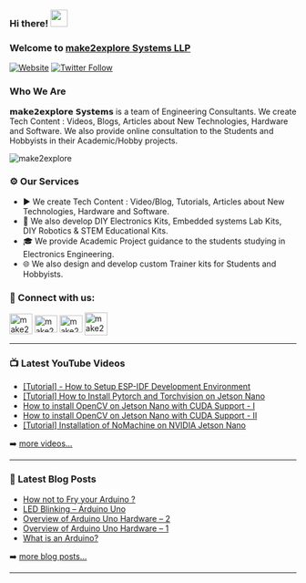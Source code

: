 ### Hi there! <img src="https://user-images.githubusercontent.com/42378118/110234147-e3259600-7f4e-11eb-95be-0c4047144dea.gif" width="30">

### Welcome to [make2explore Systems LLP][website]

[![Website](https://img.shields.io/website?label=make2explore.com&style=for-the-badge&url=https%3A%2F%2Fmake2explore.com)](https://make2explore.com)
[![Twitter Follow](https://img.shields.io/twitter/follow/make2explore?color=1DA1F2&logo=twitter&style=for-the-badge)](https://twitter.com/intent/follow?original_referer=https%3A%2F%2Fgithub.com%2Fmake2explore&screen_name=make2explore)


### Who We Are

𝗺𝗮𝗸𝗲𝟮𝗲𝘅𝗽𝗹𝗼𝗿𝗲 𝗦𝘆𝘀𝘁𝗲𝗺𝘀 is a team of Engineering Consultants. We create Tech Content : Videos, Blogs, Articles about New Technologies, Hardware and Software. We also provide online consultation to the Students and Hobbyists in their Academic/Hobby projects.

<p align="left"> <img src="https://komarev.com/ghpvc/?username=make2explore&label=Profile%20views&color=0e75b6&style=flat" alt="make2explore" /> </p>

### ⚙ Our Services

- ▶️ We create Tech Content :  Video/Blog, Tutorials, Articles about New Technologies, Hardware and Software.
- 🤖 We also develop DIY Electronics Kits, Embedded systems Lab Kits, DIY Robotics & STEM Educational Kits.
- 🎓 We provide Academic Project guidance to the students studying in Electronics Engineering.
- 🌐 We also design and develop custom Trainer kits for Students and Hobbyists.


### 🔗 Connect with us:

<p align="left">
<a href="https://twitter.com/make2explore" target="blank"><img align="center" src="https://raw.githubusercontent.com/rahuldkjain/github-profile-readme-generator/master/src/images/icons/Social/twitter.svg" alt="make2explore" height="36" width="40" /></a>
<a href="https://fb.com/make2explore" target="blank"><img align="center" src="https://raw.githubusercontent.com/rahuldkjain/github-profile-readme-generator/master/src/images/icons/Social/facebook.svg" alt="make2explore" height="30" width="40" /></a>
<a href="https://instagram.com/make2explore" target="blank"><img align="center" src="https://raw.githubusercontent.com/rahuldkjain/github-profile-readme-generator/master/src/images/icons/Social/instagram.svg" alt="make2explore" height="30" width="40" /></a>
<a href="https://www.youtube.com/c/make2explore" target="blank"><img align="center" src="https://raw.githubusercontent.com/rahuldkjain/github-profile-readme-generator/master/src/images/icons/Social/youtube.svg" alt="make2explore" height="40" width="40" /></a>

---

### 📺 Latest YouTube Videos

<!-- YOUTUBE:START -->
- [[Tutorial] - How to Setup ESP-IDF Development Environment](https://www.youtube.com/watch?v=ZZr7VN_fYNU)
- [[Tutorial] How to Install Pytorch and Torchvision  on Jetson Nano](https://www.youtube.com/watch?v=o8QuRm-is_I)
- [How to install OpenCV on Jetson Nano with CUDA Support - I](https://www.youtube.com/watch?v=6DBhDK_JCEY)
- [How to install OpenCV on Jetson Nano with CUDA Support - II](https://www.youtube.com/watch?v=mmyxWBOo1kg)
- [[Tutorial] Installation of NoMachine on NVIDIA Jetson Nano](https://www.youtube.com/watch?v=vBMHS6FXBM4)
<!-- YOUTUBE:END -->

➡️ [more videos...](https://youtube.com/make2explore)

---

### 📕 Latest Blog Posts

<!-- BLOG-POST-LIST:START -->
- [How not to Fry your Arduino ?](https://blog.make2explore.com/how-not-to-fry-your-arduino/)
- [LED Blinking – Arduino Uno](https://blog.make2explore.com/led-blinking-arduinouno/)
- [Overview of Arduino Uno Hardware – 2](https://blog.make2explore.com/overview-of-arduino-uno-hardware-2/)
- [Overview of Arduino Uno Hardware – 1](https://blog.make2explore.com/overview-of-arduino-uno-hardware-1/)
- [What is an Arduino?](https://blog.make2explore.com/what-is-an-arduino/)
<!-- BLOG-POST-LIST:END -->

➡️ [more blog posts...](https://blog.make2explore.com/)

---

[website]: https://make2explore.com
[twitter]: https://twitter.com/make2explore
[youtube]: https://youtube.com/make2explore
[instagram]: https://instagram.com/make2explore
[facebook]: https://facebook.com/make2explore
